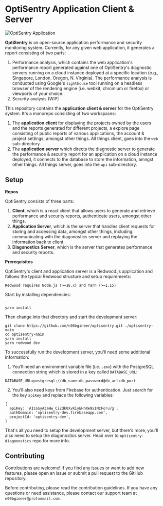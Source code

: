 # OptiSentry Application Client & Server

![OptiSentry Application](https://res.cloudinary.com/dgu9rv3om/image/upload/v1691673076/optisentry/report_light_desktop.png)

**OptiSentry** is an open-source application performance and security monitoring system. Currently, for any given web application, it generates a report consisting of two parts:

1. Performance analysis, which contains the web application's performance report generated against one of OptiSentry's diagnostic servers running on a cloud instance deployed at a specific location (e.g., Singapore, London, Oregon, N. Virginia). The performance analysis is conducted using Google's `lighthouse` tool running on a headless browser of the rendering engine (i.e. webkit, chromium or firefox) or viewports of your choice.
2. Security analysis (WIP)

This repository contains the **application client & server** for the OptiSentry system. It's a monorepo consisting of two workspaces:
1. The **application client** for displaying the projects owned by the users and the reports generated for different projects, a explore page consisting of public reports of various applications, the account & project settings, amongst other things. All things client, goes into the `web` sub-directory.
2. The **application server** which directs the diagnostic server to generate the performance & security report for an application on a cloud instance deployed, it connects to the database to store the information, amngst other things. All things server, goes into the `api` sub-directory.

## Setup

**Repos**

OptiSentry consists of three parts:
1. **Client**, which is a react client that allows users to generate and retrieve performance and security reports, authenticate users, amongst other things.
2. **Application Server**, which is the server that handles client requests for storing and accessing data, amongst other things, including communicating with the diagonostics server and replaying the information back to client.
3. **Diagonostics Server**, which is the server that generates performance and security reports.


**Prerequisites**

OptiSentry's client and application server is a Redwood.js application and follows the typical Redwood structure and setup requirements:

```
Redwood requires Node.js (>=18.x) and Yarn (>=1.15)
```

Start by installing dependencies:

```

yarn install
```

Then change into that directory and start the development server:

```
git clone https://github.com/n00bgineer/optisentry.git ./optisentry-main
cd optisentry-main
yarn install
yarn redwood dev
```

To successfully run the development server, you'll need some additional information:

1. You'll need an environment variable file (i.e. `.env`) with the PostgreSQL connection string which is stored in a key called `DATABASE_URL`:
```
DATABASE_URL=postgresql://db_name:db_password@db_url:db_port
```
2. You'll also need keys from Firebase for authentication. Just search for the key `apiKey` and replace the following variables:
```
{
  apiKey: 'AIzaSyA3aHw_Ci2dk0XvKiyEHhXe9xINzForu7g',
  authDomain: 'optisentry-dev.firebaseapp.com',
  projectId: 'optisentry-dev',
}
```

That's all you need to setup the development server, but there's more, you'll also need to setup the diagonostics server. Head over to `optisentry-diagonostics` repo for more info.


## Contributing

Contributions are welcome! If you find any issues or want to add new features, please open an issue or submit a pull request to the GitHub repository.

Before contributing, please read the contribution guidelines. If you have any questions or need assistance, please contact our support team at `n00bgineer@protonmail.com`.
